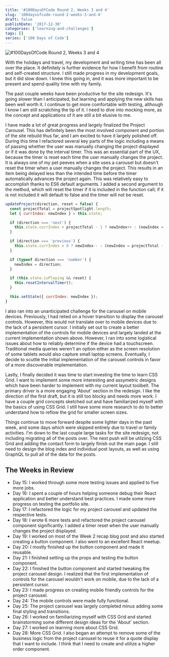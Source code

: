 ```yaml
---
title: '#100DaysOfCode Round 2, Weeks 3 and 4'
slug: '100daysofcode-round-2-weeks-3-and-4'
draft: false
publishDate: '2017-12-30'
categories: ['learning-and-challenges']
tags: []
series: ['100 Days of Code']
---
```

![#100DaysOfCode Round 2, Weeks 3 and 4](images/2017-12-project-carousel.jpg#center)

With the holidays and travel, my development and writing time has been all over the place. It definitely is further evidence for how I benefit from routine and self-created structure. I still made progress in my development goals, but it did slow down. I knew this going in, and it was more important to be present and spend quality time with my family.

The past couple weeks have been productive for the site redesign. It's going slower than I anticipated, but learning and applying the new skills has been well worth it. I continue to get more comfortable with testing, although I know I am still scratching the tip of it. I need to dive into mocking more, as the concept and applications of it are still a bit elusive to me.

I have made a lot of great progress and largely finalized the Project Carousel. This has definitely been the most involved component and portion of the site rebuild thus far, and I am excited to have it largely polished off. During this time I refactored several key parts of the logic including a means of passing whether the user was manually changing the project displayed or if it was done by the interval timer. This was an essential part of the UX, because the timer is reset each time the user manually changes the project. It is always one of my pet peeves when a site uses a carousel but doesn't reset the timer when a user manually changes the project. This results in an item being delayed less than the intended time before the timer automatically advances the project again. This was relatively easy to accomplish thanks to ES6 default arguments. I added a second argument to the method, which will reset the timer if it is included in the function call; if it is not included it will default to false and the timer will not be reset.

```javascript
updateProject(direction, reset = false) {
  const projectTotal = projectSpotlight.length;
  let { currIndex: newIndex } = this.state;

  if (direction === 'next') {
    this.state.currIndex < projectTotal - 1 ? newIndex++ : (newIndex = 0);
  }

  if (direction === 'previous') {
    this.state.currIndex > 0 ? newIndex-- : (newIndex = projectTotal - 1);
  }

  if (typeof direction === 'number') {
    newIndex = direction;
  }

  if (this.state.isPlaying && reset) {
    this.resetIntervalTimer();
  }

  this.setState({ currIndex: newIndex });
}
```

I also ran into an unanticipated challenge for the carousel on mobile devices. Previously, I had relied on a hover transition to display the carousel controls. However, this would not translate over to mobile devices due to the lack of a persistent cursor. I initially set out to create a better implementation of the controls for mobile devices and largely landed at the current implementation shown above. However, I ran into some logistical issues about how to reliably determine if the device had a touchscreen. Traditional media queries weren't an option either as the screen resolution of some tablets would also capture small laptop screens. Eventually, I decide to scuttle the initial implementation of the carousel controls in favor of a more discoverable implementation.

Lastly, I finally decided it was time to start investing the time to learn CSS Grid. I want to implement some more interesting and assymetric designs which have been harder to implement with my current layout toolbelt. The primary driver is a more engaging 'About' section in the redesign. I like the direction of the first draft, but it is still too blocky and needs more work. I have a couple grid concepts sketched out and have familiarized myself with the basics of using CSS Grid. I still have some more research to do to better understand how to reflow the grid for smaller screen sizes.

Things continue to move forward despite some lighter days in the past week, and some days which were skipped entirely due to travel or family activities. I'm down to the last couple large tasks for the site redesign, not including migrating all of the posts over. The next push will be utilziing CSS Grid and adding the contact form to largely finish out the main page. I still need to design the blog index and individual post layouts, as well as using GraphQL to pull all of the data for the posts.

## The Weeks in Review

* Day 15: I worked through some more testing issues and applied to five more jobs.
* Day 16: I spent a couple of hours helping someone debug their React application and better understand best practices. I made some more progress on testing the portfolio site.
* Day 17: I refactored the logic for my project carousel and updated the respective tests.
* Day 18: I wrote 6 more tests and refactored the project carousel component significantly. I added a timer reset when the user manually changes the project displayed.
* Day 19: I worked on most of the Week 2 recap blog post and also started creating a button component. I also went to an excellent React meetup.
* Day 20: I mostly finished up the button component and made it reusable.
* Day 21: I finished setting up the props and testing the button component.
* Day 22: I finished the button component and started tweaking the project carousel design. I realized that the first implementation of controls for the carousel wouldn't work on mobile, due to the lack of a persistent cursor.
* Day 23: I made progress on creating mobile friendly controls for the project carousel.
* Day 24: The mobile controls were made fully functional.
* Day 25: The project carousel was largely completed minus adding some final styling and transitions.
* Day 26: I worked on familiarizing myself with CSS Grid and started brainstorming some different design ideas for the 'About' section.
* Day 27: I worked on learning more about CSS Grid.
* Day 28: More CSS Grid. I also began an attempt to remove some of the business logic from the project carousel to reuse it for a quote display that I want to include. I think that I need to create and utilize a higher order component.
